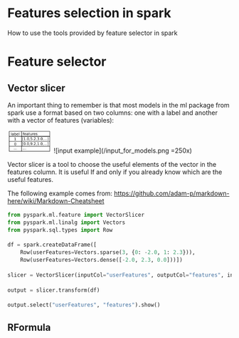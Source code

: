 # Features selection in spark
How to use the tools provided by feature selector in spark

# **Feature selector**

## Vector slicer

An important thing to remember is that most models in the ml package from spark use a format based on two columns: one with a label and another with a vector of features (variables):

<img src="input_for_models.png" alt="Drawing" style="width: 100px;"/>
![input example](/input_for_models.png =250x)

Vector slicer is a tool to choose the useful elements of the vector in the features column. It is useful If and only if you already know which are the useful features.

The following example comes from: https://github.com/adam-p/markdown-here/wiki/Markdown-Cheatsheet

```python
from pyspark.ml.feature import VectorSlicer
from pyspark.ml.linalg import Vectors
from pyspark.sql.types import Row

df = spark.createDataFrame([
    Row(userFeatures=Vectors.sparse(3, {0: -2.0, 1: 2.3})),
    Row(userFeatures=Vectors.dense([-2.0, 2.3, 0.0]))])

slicer = VectorSlicer(inputCol="userFeatures", outputCol="features", indices=[1])

output = slicer.transform(df)

output.select("userFeatures", "features").show()
```

## RFormula

